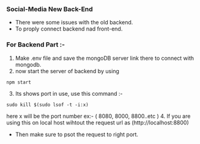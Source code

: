 ### Social-Media New Back-End

* There were some issues with the old backend.
* To proply connect backend nad front-end.

### For Backend Part :-

1. Make .env file and save the mongoDB server link there to connect with mongodb.
2. now start the server of backend by using 
```
npm start
```
3. Its shows port in use, use this command :-
```
sudo kill $(sudo lsof -t -i:x)
``` 
here x will be the port number ex:- ( 8080, 8000, 8800..etc ) 
4. If you are using this on local host wihtout the request url as (http://localhost:8800)
- Then make sure to psot the request to right port.